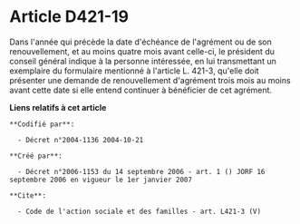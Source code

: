 # Article D421-19

Dans l'année qui précède la date d'échéance de l'agrément ou de son renouvellement, et au moins quatre mois avant celle-ci,
le président du conseil général indique à la personne intéressée, en lui transmettant un exemplaire du formulaire mentionné à
l'article L. 421-3, qu'elle doit présenter une demande de renouvellement d'agrément trois mois au moins avant cette date si
elle entend continuer à bénéficier de cet agrément.

**Liens relatifs à cet article**

	**Codifié par**:

	  - Décret n°2004-1136 2004-10-21

	**Créé par**:

	  - Décret n°2006-1153 du 14 septembre 2006 - art. 1 () JORF 16 septembre 2006 en vigueur le 1er janvier 2007

	**Cite**:

	  - Code de l'action sociale et des familles - art. L421-3 (V)
